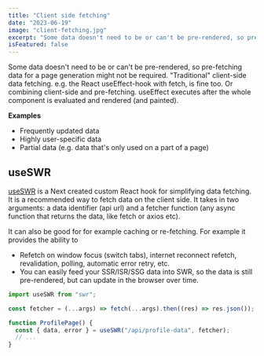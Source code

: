 ```yaml
---
title: "Client side fetching"
date: "2023-06-19"
image: "client-fetching.jpg"
excerpt: "Some data doesn't need to be or can't be pre-rendered, so pre-fetching data for a page generation might not be required."
isFeatured: false
---
```


Some data doesn't need to be or can't be pre-rendered, so pre-fetching data for a page generation might not be required. "Traditional" client-side data fetching. e.g. the React useEffect-hook with fetch, is fine too. Or combining client-side and pre-fetching. useEffect executes after the whole component is evaluated and rendered (and painted).

**Examples**

- Frequently updated data
- Highly user-specific data
- Partial data (e.g. data that's only used on a part of a page)

## useSWR

[useSWR](https://swr.vercel.app/docs/getting-started) is a Next created custom React hook for simplifying data fetching. It is a recommended way to fetch data on the client side. It takes in two arguments: a data identifier (api url) and a fetcher function (any async function that returns the data, like fetch or axios etc).

It can also be good for for example caching or re-fetching. For example it provides the ability to

- Refetch on window focus (switch tabs), internet reconnect refetch, revalidation, polling, automatic error retry, etc.
- You can easily feed your SSR/ISR/SSG data into SWR, so the data is still pre-rendered, but can update in the browser over time.

```js
import useSWR from "swr";

const fetcher = (...args) => fetch(...args).then((res) => res.json());

function ProfilePage() {
  const { data, error } = useSWR("/api/profile-data", fetcher);
  // ...
}
```
